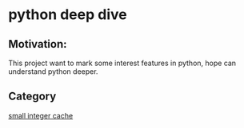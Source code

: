 # python deep dive

## Motivation:

This project want to mark some interest features in python, hope can understand python deeper.

## Category
[small integer cache](.\note\small_interge_caching.md)
